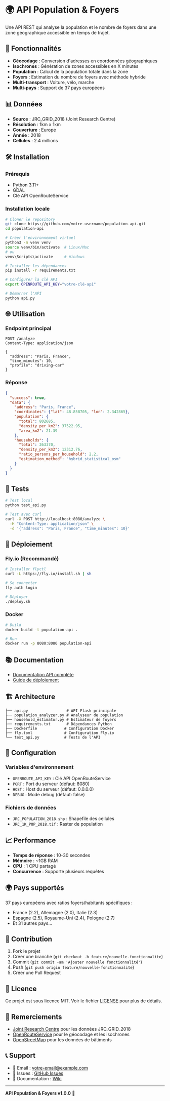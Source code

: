# 🌍 API Population & Foyers

Une API REST qui analyse la population et le nombre de foyers dans une zone géographique accessible en temps de trajet.

## 🚀 Fonctionnalités

- **Géocodage** : Conversion d'adresses en coordonnées géographiques
- **Isochrones** : Génération de zones accessibles en X minutes
- **Population** : Calcul de la population totale dans la zone
- **Foyers** : Estimation du nombre de foyers avec méthode hybride
- **Multi-transport** : Voiture, vélo, marche
- **Multi-pays** : Support de 37 pays européens

## 📊 Données

- **Source** : JRC_GRID_2018 (Joint Research Centre)
- **Résolution** : 1km x 1km
- **Couverture** : Europe
- **Année** : 2018
- **Cellules** : 2.4 millions

## 🛠️ Installation

### Prérequis
- Python 3.11+
- GDAL
- Clé API OpenRouteService

### Installation locale
```bash
# Cloner le repository
git clone https://github.com/votre-username/population-api.git
cd population-api

# Créer l'environnement virtuel
python3 -m venv venv
source venv/bin/activate  # Linux/Mac
# ou
venv\Scripts\activate     # Windows

# Installer les dépendances
pip install -r requirements.txt

# Configurer la clé API
export OPENROUTE_API_KEY="votre-clé-api"

# Démarrer l'API
python api.py
```

## 🌐 Utilisation

### Endpoint principal
```http
POST /analyze
Content-Type: application/json

{
  "address": "Paris, France",
  "time_minutes": 10,
  "profile": "driving-car"
}
```

### Réponse
```json
{
  "success": true,
  "data": {
    "address": "Paris, France",
    "coordinates": {"lat": 48.858705, "lon": 2.342865},
    "population": {
      "total": 802685,
      "density_per_km2": 37522.95,
      "area_km2": 21.39
    },
    "households": {
      "total": 263370,
      "density_per_km2": 12312.76,
      "ratio_persons_per_household": 2.2,
      "estimation_method": "hybrid_statistical_osm"
    }
  }
}
```

## 🧪 Tests

```bash
# Test local
python test_api.py

# Test avec curl
curl -X POST http://localhost:8080/analyze \
  -H "Content-Type: application/json" \
  -d '{"address": "Paris, France", "time_minutes": 10}'
```

## 🚀 Déploiement

### Fly.io (Recommandé)
```bash
# Installer flyctl
curl -L https://fly.io/install.sh | sh

# Se connecter
fly auth login

# Déployer
./deploy.sh
```

### Docker
```bash
# Build
docker build -t population-api .

# Run
docker run -p 8080:8080 population-api
```

## 📚 Documentation

- [Documentation API complète](API_DOCUMENTATION.md)
- [Guide de déploiement](README_DEPLOYMENT.md)

## 🏗️ Architecture

```
├── api.py                 # API Flask principale
├── population_analyzer.py # Analyseur de population
├── household_estimator.py # Estimateur de foyers
├── requirements.txt       # Dépendances Python
├── Dockerfile            # Configuration Docker
├── fly.toml              # Configuration Fly.io
└── test_api.py           # Tests de l'API
```

## 🔧 Configuration

### Variables d'environnement
- `OPENROUTE_API_KEY` : Clé API OpenRouteService
- `PORT` : Port du serveur (défaut: 8080)
- `HOST` : Host du serveur (défaut: 0.0.0.0)
- `DEBUG` : Mode debug (défaut: false)

### Fichiers de données
- `JRC_POPULATION_2018.shp` : Shapefile des cellules
- `JRC_1K_POP_2018.tif` : Raster de population

## 📈 Performance

- **Temps de réponse** : 10-30 secondes
- **Mémoire** : ~1GB RAM
- **CPU** : 1 CPU partagé
- **Concurrence** : Supporte plusieurs requêtes

## 🌍 Pays supportés

37 pays européens avec ratios foyers/habitants spécifiques :
- France (2.2), Allemagne (2.0), Italie (2.3)
- Espagne (2.5), Royaume-Uni (2.4), Pologne (2.7)
- Et 31 autres pays...

## 🤝 Contribution

1. Fork le projet
2. Créer une branche (`git checkout -b feature/nouvelle-fonctionnalite`)
3. Commit (`git commit -am 'Ajouter nouvelle fonctionnalité'`)
4. Push (`git push origin feature/nouvelle-fonctionnalite`)
5. Créer une Pull Request

## 📄 Licence

Ce projet est sous licence MIT. Voir le fichier [LICENSE](LICENSE) pour plus de détails.

## 🙏 Remerciements

- [Joint Research Centre](https://ghsl.jrc.ec.europa.eu/) pour les données JRC_GRID_2018
- [OpenRouteService](https://openrouteservice.org/) pour le géocodage et les isochrones
- [OpenStreetMap](https://www.openstreetmap.org/) pour les données de bâtiments

## 📞 Support

- 📧 Email : votre-email@example.com
- 🐛 Issues : [GitHub Issues](https://github.com/votre-username/population-api/issues)
- 📖 Documentation : [Wiki](https://github.com/votre-username/population-api/wiki)

---

**API Population & Foyers v1.0.0** 🚀